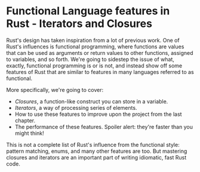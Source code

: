 # Functional Language features in Rust - Iterators and Closures

<!-- This top level heading doesn't match the section title in the table of
contents, which leaves off the " - Iterators and Closures" part. A couple other
chapters do the same. Is that intentional? -->

Rust's design has taken inspiration from a lot of previous work. One of Rust's
influences is functional programming, where functions are values that can be
used as arguments or return values to other functions, assigned to variables,
and so forth. We're going to sidestep the issue of what, exactly, functional
programming is or is not, and instead show off some features of Rust that
are similar to features in many languages referred to as functional.

More specifically, we're going to cover:

* *Closures*, a function-like construct you can store in a variable.
* *Iterators*, a way of processing series of elements.
* How to use these features to improve upon the project from the last chapter.
* The performance of these features. Spoiler alert: they're faster than you
  might think!

This is not a complete list of Rust's influence from the functional style:
pattern matching, enums, and many other features are too. But mastering
closures and iterators are an important part of writing idiomatic, fast Rust
code.
